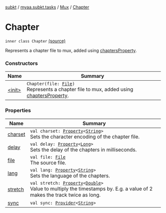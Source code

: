[subkt](../../../index.md) / [myaa.subkt.tasks](../../index.md) / [Mux](../index.md) / [Chapter](./index.md)

# Chapter

`inner class Chapter` [(source)](https://github.com/Myaamori/SubKt/blob/0.1.7/src/main/kotlin/myaa/subkt/tasks/muxtask.kt#L452)

Represents a chapter file to mux, added using [chaptersProperty](../chapters-property.md).

### Constructors

| Name | Summary |
|---|---|
| [&lt;init&gt;](-init-.md) | `Chapter(file: `[`File`](https://docs.oracle.com/javase/9/docs/api/java/io/File.html)`)`<br>Represents a chapter file to mux, added using [chaptersProperty](../chapters-property.md). |

### Properties

| Name | Summary |
|---|---|
| [charset](charset.md) | `val charset: `[`Property`](https://docs.gradle.org/current/javadoc/org/gradle/api/provider/Property.html)`<`[`String`](https://kotlinlang.org/api/latest/jvm/stdlib/kotlin/-string/index.html)`>`<br>Sets the character encoding of the chapter file. |
| [delay](delay.md) | `val delay: `[`Property`](https://docs.gradle.org/current/javadoc/org/gradle/api/provider/Property.html)`<`[`Long`](https://kotlinlang.org/api/latest/jvm/stdlib/kotlin/-long/index.html)`>`<br>Sets the delay of the chapters in milliseconds. |
| [file](file.md) | `val file: `[`File`](https://docs.oracle.com/javase/9/docs/api/java/io/File.html)<br>The source file. |
| [lang](lang.md) | `val lang: `[`Property`](https://docs.gradle.org/current/javadoc/org/gradle/api/provider/Property.html)`<`[`String`](https://kotlinlang.org/api/latest/jvm/stdlib/kotlin/-string/index.html)`>`<br>Sets the language of the chapters. |
| [stretch](stretch.md) | `val stretch: `[`Property`](https://docs.gradle.org/current/javadoc/org/gradle/api/provider/Property.html)`<`[`Double`](https://kotlinlang.org/api/latest/jvm/stdlib/kotlin/-double/index.html)`>`<br>Value to multiply the timestamps by. E.g. a value of 2 makes the track twice as long. |
| [sync](sync.md) | `val sync: `[`Provider`](https://docs.gradle.org/current/javadoc/org/gradle/api/provider/Provider.html)`<`[`String`](https://kotlinlang.org/api/latest/jvm/stdlib/kotlin/-string/index.html)`>` |
